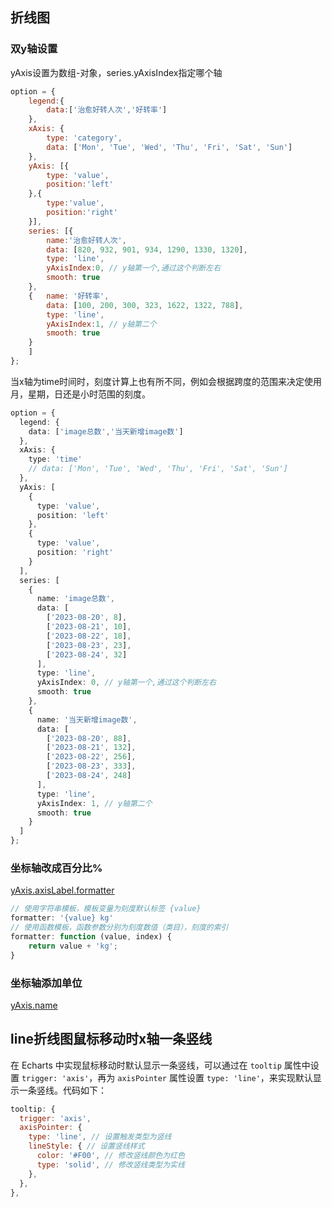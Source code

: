 ## 折线图

### 双y轴设置

yAxis设置为数组-对象，series.yAxisIndex指定哪个轴

```js
option = {
    legend:{
        data:['治愈好转人次','好转率']
    },
    xAxis: {
        type: 'category',
        data: ['Mon', 'Tue', 'Wed', 'Thu', 'Fri', 'Sat', 'Sun']
    },
    yAxis: [{
        type: 'value',
        position:'left'
    },{
        type:'value',
        position:'right'
    }],
    series: [{
        name:'治愈好转人次',
        data: [820, 932, 901, 934, 1290, 1330, 1320],
        type: 'line',
        yAxisIndex:0, // y轴第一个,通过这个判断左右
        smooth: true
    },
    {   name: '好转率',
        data: [100, 200, 300, 323, 1622, 1322, 788],
        type: 'line',
        yAxisIndex:1, // y轴第二个
        smooth: true
    }
    ]
};
```

当x轴为time时间时，刻度计算上也有所不同，例如会根据跨度的范围来决定使用月，星期，日还是小时范围的刻度。

```ts
option = {
  legend: {
    data: ['image总数','当天新增image数']
  },
  xAxis: {
    type: 'time'
    // data: ['Mon', 'Tue', 'Wed', 'Thu', 'Fri', 'Sat', 'Sun']
  },
  yAxis: [
    {
      type: 'value',
      position: 'left'
    },
    {
      type: 'value',
      position: 'right'
    }
  ],
  series: [
    {
      name: 'image总数',
      data: [
        ['2023-08-20', 8],
        ['2023-08-21', 10],
        ['2023-08-22', 18],
        ['2023-08-23', 23],
        ['2023-08-24', 32]
      ],
      type: 'line',
      yAxisIndex: 0, // y轴第一个,通过这个判断左右
      smooth: true
    },
    {
      name: '当天新增image数',
      data: [
        ['2023-08-20', 88],
        ['2023-08-21', 132],
        ['2023-08-22', 256],
        ['2023-08-23', 333],
        ['2023-08-24', 248]
      ],
      type: 'line',
      yAxisIndex: 1, // y轴第二个
      smooth: true
    }
  ]
};
```



### 坐标轴改成百分比%

[yAxis.axisLabel.formatter](https://echarts.apache.org/zh/option.html#yAxis.axisLabel.formatter)

```js
// 使用字符串模板，模板变量为刻度默认标签 {value}
formatter: '{value} kg'
// 使用函数模板，函数参数分别为刻度数值（类目），刻度的索引
formatter: function (value, index) {
    return value + 'kg';
}
```



### 坐标轴添加单位

[yAxis.name](https://echarts.apache.org/zh/option.html#yAxis.name)



## line折线图鼠标移动时x轴一条竖线

在 Echarts 中实现鼠标移动时默认显示一条竖线，可以通过在 `tooltip` 属性中设置 `trigger: 'axis'`，再为 `axisPointer` 属性设置 `type: 'line'`，来实现默认显示一条竖线。代码如下：

```js
tooltip: {
  trigger: 'axis',
  axisPointer: {
    type: 'line', // 设置触发类型为竖线
    lineStyle: { // 设置竖线样式
      color: '#F00', // 修改竖线颜色为红色
      type: 'solid', // 修改竖线类型为实线
    },
  },
},
```

